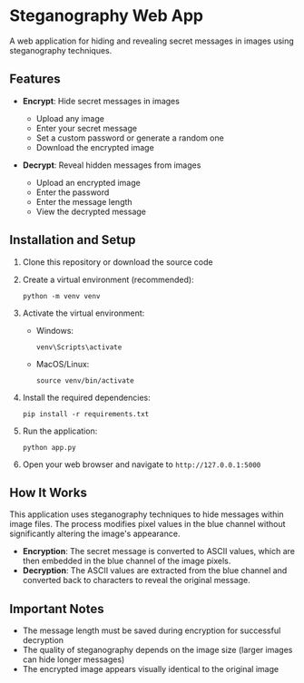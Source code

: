 # Steganography Web App

A web application for hiding and revealing secret messages in images using steganography techniques.

## Features

- **Encrypt**: Hide secret messages in images
  - Upload any image
  - Enter your secret message
  - Set a custom password or generate a random one
  - Download the encrypted image

- **Decrypt**: Reveal hidden messages from images
  - Upload an encrypted image
  - Enter the password
  - Enter the message length
  - View the decrypted message

## Installation and Setup

1. Clone this repository or download the source code

2. Create a virtual environment (recommended):
   ```
   python -m venv venv
   ```

3. Activate the virtual environment:
   - Windows:
     ```
     venv\Scripts\activate
     ```
   - MacOS/Linux:
     ```
     source venv/bin/activate
     ```

4. Install the required dependencies:
   ```
   pip install -r requirements.txt
   ```

5. Run the application:
   ```
   python app.py
   ```

6. Open your web browser and navigate to `http://127.0.0.1:5000`

## How It Works

This application uses steganography techniques to hide messages within image files. The process modifies pixel values in the blue channel without significantly altering the image's appearance.

- **Encryption**: The secret message is converted to ASCII values, which are then embedded in the blue channel of the image pixels.
- **Decryption**: The ASCII values are extracted from the blue channel and converted back to characters to reveal the original message.

## Important Notes

- The message length must be saved during encryption for successful decryption
- The quality of steganography depends on the image size (larger images can hide longer messages)
- The encrypted image appears visually identical to the original image 
